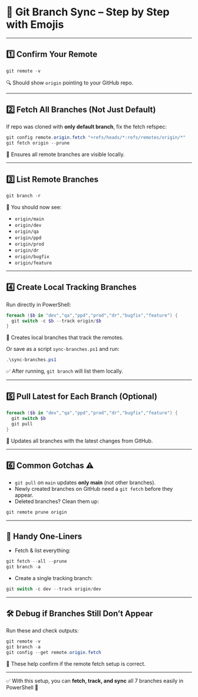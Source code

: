 # 🌿 Git Branch Sync – Step by Step with Emojis

---

## 1️⃣ Confirm Your Remote

```powershell
git remote -v
```

🔍 Should show `origin` pointing to your GitHub repo.

---

## 2️⃣ Fetch All Branches (Not Just Default)

If repo was cloned with **only default branch**, fix the fetch refspec:

```powershell
git config remote.origin.fetch "+refs/heads/*:refs/remotes/origin/*"
git fetch origin --prune
```

📌 Ensures all remote branches are visible locally.

---

## 3️⃣ List Remote Branches

```powershell
git branch -r
```

📌 You should now see:

* `origin/main`
* `origin/dev`
* `origin/qa`
* `origin/ppd`
* `origin/prod`
* `origin/dr`
* `origin/bugfix`
* `origin/feature`

---

## 4️⃣ Create Local Tracking Branches

Run directly in PowerShell:

```powershell
foreach ($b in "dev","qa","ppd","prod","dr","bugfix","feature") {
  git switch -c $b --track origin/$b
}
```

📌 Creates local branches that track the remotes.

Or save as a script `sync-branches.ps1` and run:

```powershell
.\sync-branches.ps1
```

✅ After running, `git branch` will list them locally.

---

## 5️⃣ Pull Latest for Each Branch (Optional)

```powershell
foreach ($b in "dev","qa","ppd","prod","dr","bugfix","feature") {
  git switch $b
  git pull
}
```

📌 Updates all branches with the latest changes from GitHub.

---

## 6️⃣ Common Gotchas ⚠️

* `git pull` on `main` updates **only main** (not other branches).
* Newly created branches on GitHub need a `git fetch` before they appear.
* Deleted branches? Clean them up:

```powershell
git remote prune origin
```

---

## 🔄 Handy One-Liners

* Fetch & list everything:

```powershell
git fetch --all --prune
git branch -a
```

* Create a single tracking branch:

```powershell
git switch -c dev --track origin/dev
```

---

## 🛠️ Debug if Branches Still Don’t Appear

Run these and check outputs:

```powershell
git remote -v
git branch -a
git config --get remote.origin.fetch
```

📌 These help confirm if the remote fetch setup is correct.

---

✅ With this setup, you can **fetch, track, and sync** all 7 branches easily in PowerShell 🚀

